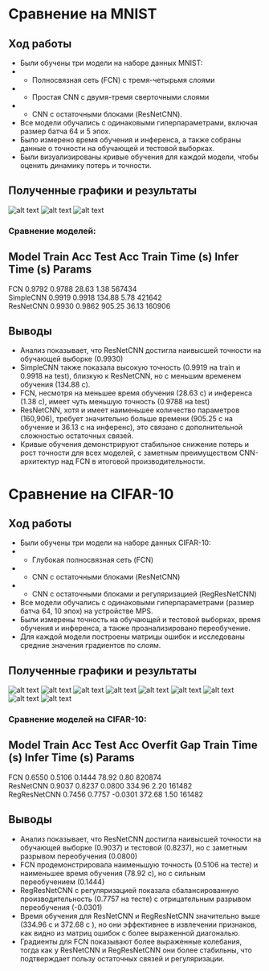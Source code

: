 # Сравнение на MNIST
## Ход работы
- Были обучены три модели на наборе данных MNIST:
- - Полносвязная сеть (FCN) с тремя-четырьмя слоями
- - Простая CNN с двумя-тремя сверточными слоями 
- - CNN с остаточными блоками (ResNetCNN).
-  Все модели обучались с одинаковыми гиперпараметрами, включая размер батча 64 и 5 эпох. 
- Было измерено время обучения и инференса, а также собраны данные о точности на обучающей и тестовой выборках. 
- Были визуализированы кривые обучения для каждой модели, чтобы оценить динамику потерь и точности.
## Полученные графики и результаты 
![alt text](images/image-12.png)
![alt text](images/image-13.png)
![alt text](images/image-14.png)

### Сравнение моделей:

Model           Train Acc  Test Acc   Train Time (s)  Infer Time (s)  Params    
---------------------------------------------------------------------------
FCN             0.9792     0.9788     28.63           1.38            567434    
SimpleCNN       0.9919     0.9918     134.88          5.78            421642    
ResNetCNN       0.9930     0.9862     905.25          36.13           160906   

## Выводы
- Анализ показывает, что ResNetCNN достигла наивысшей точности на обучающей выборке (0.9930) 
- SimpleCNN также показала высокую точность (0.9919 на train и 0.9918 на test), близкую к ResNetCNN, но с меньшим временем обучения (134.88 с). 
- FCN, несмотря на меньшее время обучения (28.63 с) и инференса (1.38 с), имеет чуть меньшую точность (0.9788 на test)
- ResNetCNN, хотя и имеет наименьшее количество параметров (160,906), требует значительно больше времени (905.25 с на обучение и 36.13 с на инференс), это связано с дополнительной сложностью остаточных связей. 
- Кривые обучения демонстрируют стабильное снижение потерь и рост точности для всех моделей, с заметным преимуществом CNN-архитектур над FCN в итоговой производительности.



# Сравнение на CIFAR-10
## Ход работы
- Были обучены три модели на наборе данных CIFAR-10: 
- - Глубокая полносвязная сеть (FCN)
- - CNN с остаточными блоками (ResNetCNN)
- - CNN с остаточными блоками и регуляризацией (RegResNetCNN)
- Все модели обучались с одинаковыми гиперпараметрами (размер батча 64, 10 эпох) на устройстве MPS. 
- Были измерены точность на обучающей и тестовой выборках, время обучения и инференса, а также проанализировано переобучение. 
- Для каждой модели построены матрицы ошибок и исследованы средние значения градиентов по слоям.

## Полученные графики и результаты 
![alt text](images/image-15.png)
![alt text](images/image-16.png)
![alt text](images/image-17.png)
![alt text](images/image-18.png)
![alt text](images/image-19.png)
![alt text](images/image-20.png)
![alt text](images/image-21.png)
![alt text](images/image-22.png)
![alt text](images/image-23.png)

### Сравнение моделей на CIFAR-10:
Model           Train Acc  Test Acc   Overfit Gap  Train Time (s)  Infer Time (s)  Params    
-------------------------------------------------------------------------------------
FCN             0.6550     0.5106     0.1444       78.92           0.80            820874    
ResNetCNN       0.9037     0.8237     0.0800       334.96          2.20            161482    
RegResNetCNN    0.7456     0.7757     -0.0301      372.68          1.50            161482  

## Выводы
- Анализ показывает, что ResNetCNN достигла наивысшей точности на обучающей выборке (0.9037) и тестовой (0.8237), но с заметным разрывом переобучения (0.0800)
- FCN продемонстрировала наименьшую точность (0.5106 на тесте) и наименьшее время обучения (78.92 с), но с сильным переобучением (0.1444)
- RegResNetCNN с регуляризацией показала сбалансированную производительность (0.7757 на тесте) с отрицательным разрывом переобучения (-0.0301)
- Время обучения для ResNetCNN и RegResNetCNN значительно выше (334.96 с и 372.68 с ), но они эффективнее в извлечении признаков, как видно из матриц ошибок с более выраженной диагональю. 
- Градиенты для FCN показывают более выраженные колебания, тогда как у ResNetCNN и RegResNetCNN они более стабильны, что подтверждает пользу остаточных связей и регуляризации.
